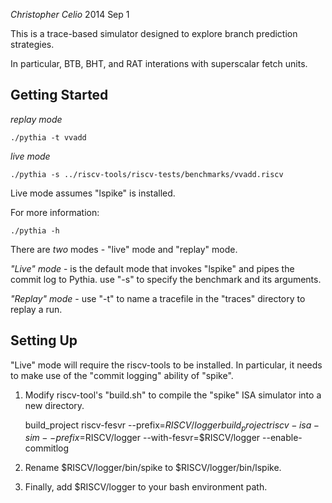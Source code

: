 *Christopher Celio*
2014 Sep 1

This is a trace-based simulator designed to explore branch prediction
strategies. 

In particular, BTB, BHT, and RAT interations with superscalar fetch units.

Getting Started
---------------

*replay mode*

    ./pythia -t vvadd

*live mode*
    
    ./pythia -s ../riscv-tools/riscv-tests/benchmarks/vvadd.riscv

Live mode assumes "lspike" is installed.

For more information:

    ./pythia -h


There are *two* modes - "live" mode and "replay" mode.


*"Live" mode* - is the default mode that invokes "lspike" and pipes the commit
log to Pythia. use "-s" to specify the benchmark and its arguments. 

*"Replay" mode* - use "-t" to name a tracefile in the "traces" directory to replay a run.

Setting Up
----------

"Live" mode will require the riscv-tools to be installed. In particular, it
needs to make use of the "commit logging" ability of "spike".

1. Modify riscv-tool's "build.sh" to compile the "spike" ISA simulator into a new directory.

    build_project riscv-fesvr --prefix=$RISCV/logger
    build_project riscv-isa-sim --prefix=$RISCV/logger --with-fesvr=$RISCV/logger --enable-commitlog 

2. Rename $RISCV/logger/bin/spike to $RISCV/logger/bin/lspike. 

3. Finally, add $RISCV/logger to your bash environment path. 

